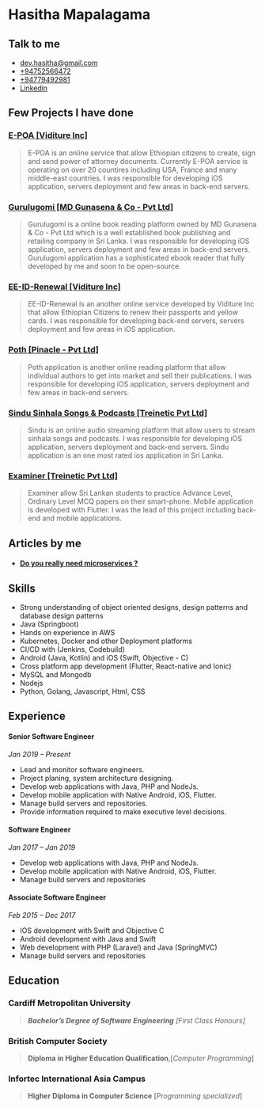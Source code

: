 
# Hasitha Mapalagama

## Talk to me 

 - [dev.hasitha@gmail.com](mailto:webdesign@example.com)
 - [+94752566472](https://api.whatsapp.com/send?phone=94752566472) 
 - [+94779492981](https://api.whatsapp.com/send?phone=94779492981)
 - [Linkedin](https://www.linkedin.com/in/mapalagama93/)

## Few Projects I have done

### [E-POA \[Viditure Inc\]](https://apps.apple.com/us/app/e-poa/id1447877163)

> E-POA is an online service that allow Ethiopian citizens to create, sign and send power of attorney documents. Currently E-POA service is operating on over 20 countires including USA, France and many  middle-east countries. I was responsible for developing iOS application, servers deployment and few areas in back-end servers.

### [Gurulugomi \[MD Gunasena & Co - Pvt Ltd\]](https://apps.apple.com/us/app/gurulugomi/id1462258878)

> Gurulugomi is a online book reading platform owned by MD Gunasena & Co - Pvt Ltd which is a well established book publishing and retailing company in Sri Lanka. I was responsible for developing iOS application, servers deployment and few areas in back-end servers. Gurulugomi application has a sophisticated ebook reader that fully developed by me and soon to be open-source. 

### [EE-ID-Renewal \[Viditure Inc\]](https://apps.apple.com/us/app/ee-id-renewal/id1525710459)

> EE-ID-Renewal is an another online service developed by Viditure Inc that allow Ethiopian Citizens to renew their passports and yellow cards. I was responsible for developing back-end servers, servers deployment and few areas in iOS application.

### [Poth \[Pinacle - Pvt Ltd\]](https://apps.apple.com/us/app/poth/id1435760792)

> Poth application is another online reading platform that allow individual authors to get into market and sell their publications. I was responsible for developing iOS application, servers deployment and few areas in back-end servers.
 
### [Sindu Sinhala Songs & Podcasts \[Treinetic Pvt Ltd\]](https://apps.apple.com/us/app/sindu-sinhala-songs-podcasts/id1447227599)

> Sindu is an online audio streaming platform that allow users to stream sinhala songs and podcasts. I was responsible for developing iOS application, servers deployment and  back-end servers. Sindu application is an one most rated ios application in Sri Lanka. 
 
 ### [Examiner \[Treinetic Pvt Ltd\]]( https://apps.apple.com/lk/app/examiner-sri-lanka/id1493898111)

> Examiner allow Sri Lankan students to practice Advance Level, Ordinary Level MCQ papers on their smart-phone. Mobile application is developed with Flutter. I was the lead of this project including back-end and mobile applications. 

## Articles by me

- #### [Do you really need microservices ?](https://www.linkedin.com/pulse/do-you-really-need-microservices-hasitha-mapalagama/)


## Skills 

 - Strong understanding of object oriented designs, design patterns
   and database design patterns  
  -  Java (Springboot)  
  -  Hands on experience in AWS  
   - Kubernetes, Docker and other Deployment
   platforms  
   -  CI/CD with (Jenkins, Codebuild)  
   -  Android (Java,  Kotlin) and iOS (Swift, Objective - C)  
   -  Cross platform app development (Flutter, React-native and Ionic)  
   - MySQL and Mongodb  
   - Nodejs   
   -  Python, Golang, Javascript, Html, CSS

## Experience


#### Senior Software Engineer

*Jan 2019 – Present*

 - Lead  and monitor software engineers. 
 - Project planing, system architecture designing.  
 - Develop web applications with Java, PHP and NodeJs.  
 - Develop mobile application with Native Android, iOS, Flutter. 
 - Manage build servers and repositories.   
 - Provide information required to make executive level decisions.

#### Software Engineer
*Jan 2017 – Jan 2019*

 - Develop web applications with Java, PHP and NodeJs.   
 - Develop mobile application with Native Android, iOS, Flutter.
 - Manage build servers and repositories

#### Associate Software Engineer

 *Feb 2015 – Dec 2017*
 

 - IOS development with Swift and Objective C
 - Android development with Java and Swift
 - Web development with PHP (Laravel) and Java (SpringMVC)
 - Manage build servers and repositories


## Education

### Cardiff Metropolitan University

> ***Bachelor’s Degree of Software Engineering*** *[First Class Honours]*

 


### British Computer Society

>  **Diploma in Higher Education Qualification**,[*Computer Programming*]

### Infortec International Asia Campus

> **Higher Diploma in Computer Science** [*Programming specialized*]

 
